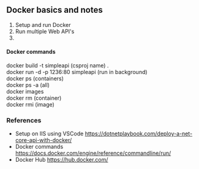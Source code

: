 ## Docker basics and notes

1. Setup and run Docker
2. Run multiple Web API's
3. 


#### Docker commands
docker build -t simpleapi (csproj name) .  
docker run -d -p 1236:80 simpleapi (run in background)  
docker ps (containers)  
docker ps -a (all)  
docker images  
docker rm (container)  
docker rmi (image)  

### References
- Setup on IIS using VSCode https://dotnetplaybook.com/deploy-a-net-core-api-with-docker/
- Docker commands https://docs.docker.com/engine/reference/commandline/run/
- Docker Hub https://hub.docker.com/ 
